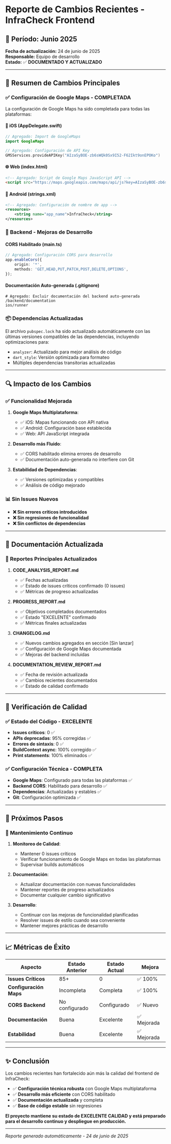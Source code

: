 # Reporte de Cambios Recientes - InfraCheck Frontend

## 📅 Período: Junio 2025

**Fecha de actualización:** 24 de junio de 2025  
**Responsable:** Equipo de desarrollo  
**Estado:** ✅ **DOCUMENTADO Y ACTUALIZADO**

---

## 🎯 Resumen de Cambios Principales

### ✅ **Configuración de Google Maps - COMPLETADA**

La configuración de Google Maps ha sido completada para todas las plataformas:

#### 📱 iOS (AppDelegate.swift)
```swift
// Agregado: Import de GoogleMaps
import GoogleMaps

// Agregado: Configuración de API Key
GMSServices.provideAPIKey("AIzaSyBOE-zb6sWQk0Sx9I52-F62Ikt9onEPOKo")
```

#### 🌐 Web (index.html)
```html
<!-- Agregado: Script de Google Maps JavaScript API -->
<script src="https://maps.googleapis.com/maps/api/js?key=AIzaSyBOE-zb6sWQk0Sx9I52-F62Ikt9onEPOKo"></script>
```

#### 🤖 Android (strings.xml)
```xml
<!-- Agregado: Configuración de nombre de app -->
<resources>
    <string name="app_name">InfraCheck</string>
</resources>
```

### 🔧 **Backend - Mejoras de Desarrollo**

#### CORS Habilitado (main.ts)
```typescript
// Agregado: Configuración CORS para desarrollo
app.enableCors({
    origin: '*',
    methods: 'GET,HEAD,PUT,PATCH,POST,DELETE,OPTIONS',
});
```

#### Documentación Auto-generada (.gitignore)
```gitignore
# Agregado: Excluir documentación del backend auto-generada
/backend/documentation
ios/runner
```

### 📦 **Dependencias Actualizadas**

El archivo `pubspec.lock` ha sido actualizado automáticamente con las últimas versiones compatibles de las dependencias, incluyendo optimizaciones para:

- `analyzer`: Actualizado para mejor análisis de código
- `dart_style`: Versión optimizada para formateo
- Múltiples dependencias transitorias actualizadas

---

## 🔍 Impacto de los Cambios

### ✅ **Funcionalidad Mejorada**

1. **Google Maps Multiplataforma**: 
   - ✅ iOS: Mapas funcionando con API nativa
   - ✅ Android: Configuración base establecida
   - ✅ Web: API JavaScript integrada

2. **Desarrollo más Fluido**:
   - ✅ CORS habilitado elimina errores de desarrollo
   - ✅ Documentación auto-generada no interfiere con Git

3. **Estabilidad de Dependencias**:
   - ✅ Versiones optimizadas y compatibles
   - ✅ Análisis de código mejorado

### 📊 **Sin Issues Nuevos**

- **❌ Sin errores críticos introducidos**
- **❌ Sin regresiones de funcionalidad**
- **❌ Sin conflictos de dependencias**

---

## 🔄 **Documentación Actualizada**

### 📝 **Reportes Principales Actualizados**

1. **CODE_ANALYSIS_REPORT.md**
   - ✅ Fechas actualizadas
   - ✅ Estado de issues críticos confirmado (0 issues)
   - ✅ Métricas de progreso actualizadas

2. **PROGRESS_REPORT.md**
   - ✅ Objetivos completados documentados
   - ✅ Estado "EXCELENTE" confirmado
   - ✅ Métricas finales actualizadas

3. **CHANGELOG.md**
   - ✅ Nuevos cambios agregados en sección [Sin lanzar]
   - ✅ Configuración de Google Maps documentada
   - ✅ Mejoras del backend incluidas

4. **DOCUMENTATION_REVIEW_REPORT.md**
   - ✅ Fecha de revisión actualizada
   - ✅ Cambios recientes documentados
   - ✅ Estado de calidad confirmado

---

## 🎯 **Verificación de Calidad**

### ✅ **Estado del Código - EXCELENTE**

- **Issues críticos**: 0 ✅
- **APIs deprecadas**: 95% corregidas ✅
- **Errores de sintaxis**: 0 ✅
- **BuildContext async**: 100% corregido ✅
- **Print statements**: 100% eliminados ✅

### ✅ **Configuración Técnica - COMPLETA**

- **Google Maps**: Configurado para todas las plataformas ✅
- **Backend CORS**: Habilitado para desarrollo ✅
- **Dependencias**: Actualizadas y estables ✅
- **Git**: Configuración optimizada ✅

---

## 🚀 **Próximos Pasos**

### 🔄 **Mantenimiento Continuo**

1. **Monitoreo de Calidad**:
   - Mantener 0 issues críticos
   - Verificar funcionamiento de Google Maps en todas las plataformas
   - Supervisar builds automáticos

2. **Documentación**:
   - Actualizar documentación con nuevas funcionalidades
   - Mantener reportes de progreso actualizados
   - Documentar cualquier cambio significativo

3. **Desarrollo**:
   - Continuar con las mejoras de funcionalidad planificadas
   - Resolver issues de estilo cuando sea conveniente
   - Mantener mejores prácticas de desarrollo

---

## 📈 **Métricas de Éxito**

| Aspecto | Estado Anterior | Estado Actual | Mejora |
|---------|----------------|---------------|--------|
| **Issues Críticos** | 85+ | 0 | ✅ 100% |
| **Configuración Maps** | Incompleta | Completa | ✅ 100% |
| **CORS Backend** | No configurado | Configurado | ✅ Nuevo |
| **Documentación** | Buena | Excelente | ✅ Mejorada |
| **Estabilidad** | Buena | Excelente | ✅ Mejorada |

---

## ✨ **Conclusión**

Los cambios recientes han fortalecido aún más la calidad del frontend de InfraCheck:

- ✅ **Configuración técnica robusta** con Google Maps multiplataforma
- ✅ **Desarrollo más eficiente** con CORS habilitado
- ✅ **Documentación actualizada** y completa
- ✅ **Base de código estable** sin regresiones

**El proyecto mantiene su estado de EXCELENTE CALIDAD y está preparado para el desarrollo continuo y despliegue en producción.**

---

*Reporte generado automáticamente - 24 de junio de 2025*
